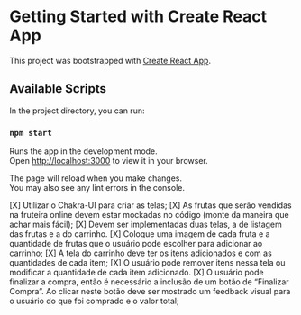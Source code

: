 # Getting Started with Create React App

This project was bootstrapped with [Create React App](https://github.com/facebook/create-react-app).

## Available Scripts

In the project directory, you can run:

### `npm start`

Runs the app in the development mode.\
Open [http://localhost:3000](http://localhost:3000) to view it in your browser.

The page will reload when you make changes.\
You may also see any lint errors in the console.

[X] Utilizar o Chakra-UI para criar as telas;
[X] As frutas que serão vendidas na fruteira online devem estar mockadas no código
(monte da maneira que achar mais fácil);
[X] Devem ser implementadas duas telas, a de listagem das frutas e a do carrinho.
[X] Coloque uma imagem de cada fruta e a quantidade de frutas que o usuário pode
escolher para adicionar ao carrinho;
[X] A tela do carrinho deve ter os itens adicionados e com as quantidades de cada item;
[X] O usuário pode remover itens nessa tela ou modificar a quantidade de cada
item adicionado.
[X] O usuário pode finalizar a compra, então é necessário a inclusão de um
botão de “Finalizar Compra”. Ao clicar neste botão deve ser mostrado um
feedback visual para o usuário do que foi comprado e o valor total;
